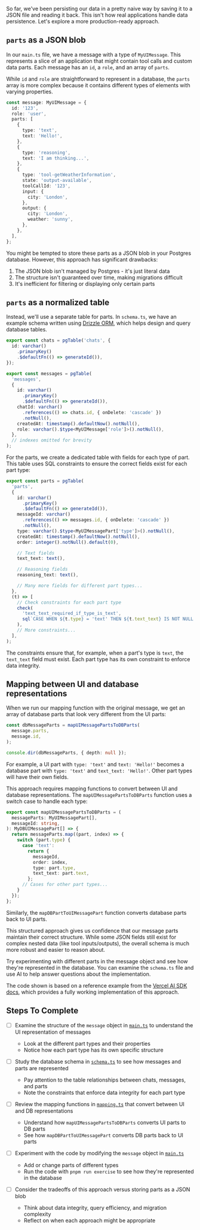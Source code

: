 So far, we've been persisting our data in a pretty naive way by saving it to a JSON file and reading it back. This isn't how real applications handle data persistence. Let's explore a more production-ready approach.

## `parts` as a JSON blob

In our `main.ts` file, we have a message with a type of `MyUIMessage`. This represents a slice of an application that might contain tool calls and custom data parts. Each message has an `id`, a `role`, and an array of `parts`.

While `id` and `role` are straightforward to represent in a database, the `parts` array is more complex because it contains different types of elements with varying properties.

```typescript
const message: MyUIMessage = {
  id: '123',
  role: 'user',
  parts: [
    {
      type: 'text',
      text: 'Hello!',
    },
    {
      type: 'reasoning',
      text: 'I am thinking...',
    },
    {
      type: 'tool-getWeatherInformation',
      state: 'output-available',
      toolCallId: '123',
      input: {
        city: 'London',
      },
      output: {
        city: 'London',
        weather: 'sunny',
      },
    },
  ],
};
```

You might be tempted to store these parts as a JSON blob in your Postgres database. However, this approach has significant drawbacks:

1. The JSON blob isn't managed by Postgres - it's just literal data
2. The structure isn't guaranteed over time, making migrations difficult
3. It's inefficient for filtering or displaying only certain parts

## `parts` as a normalized table

Instead, we'll use a separate table for parts. In `schema.ts`, we have an example schema written using [Drizzle ORM](https://orm.drizzle.team/), which helps design and query database tables.

```typescript
export const chats = pgTable('chats', {
  id: varchar()
    .primaryKey()
    .$defaultFn(() => generateId()),
});

export const messages = pgTable(
  'messages',
  {
    id: varchar()
      .primaryKey()
      .$defaultFn(() => generateId()),
    chatId: varchar()
      .references(() => chats.id, { onDelete: 'cascade' })
      .notNull(),
    createdAt: timestamp().defaultNow().notNull(),
    role: varchar().$type<MyUIMessage['role']>().notNull(),
  },
  // indexes omitted for brevity
);
```

For the parts, we create a dedicated table with fields for each type of part. This table uses SQL constraints to ensure the correct fields exist for each part type:

```typescript
export const parts = pgTable(
  'parts',
  {
    id: varchar()
      .primaryKey()
      .$defaultFn(() => generateId()),
    messageId: varchar()
      .references(() => messages.id, { onDelete: 'cascade' })
      .notNull(),
    type: varchar().$type<MyUIMessagePart['type']>().notNull(),
    createdAt: timestamp().defaultNow().notNull(),
    order: integer().notNull().default(0),

    // Text fields
    text_text: text(),

    // Reasoning fields
    reasoning_text: text(),

    // Many more fields for different part types...
  },
  (t) => [
    // Check constraints for each part type
    check(
      'text_text_required_if_type_is_text',
      sql`CASE WHEN ${t.type} = 'text' THEN ${t.text_text} IS NOT NULL ELSE TRUE END`,
    ),
    // More constraints...
  ],
);
```

The constraints ensure that, for example, when a part's type is `text`, the `text_text` field must exist. Each part type has its own constraint to enforce data integrity.

## Mapping between UI and database representations

When we run our mapping function with the original message, we get an array of database parts that look very different from the UI parts:

```typescript
const dbMessageParts = mapUIMessagePartsToDBParts(
  message.parts,
  message.id,
);

console.dir(dbMessageParts, { depth: null });
```

For example, a UI part with `type: 'text'` and `text: 'Hello!'` becomes a database part with `type: 'text'` and `text_text: 'Hello!'`. Other part types will have their own fields.

This approach requires mapping functions to convert between UI and database representations. The `mapUIMessagePartsToDBParts` function uses a switch case to handle each type:

```typescript
export const mapUIMessagePartsToDBParts = (
  messageParts: MyUIMessagePart[],
  messageId: string,
): MyDBUIMessagePart[] => {
  return messageParts.map((part, index) => {
    switch (part.type) {
      case 'text':
        return {
          messageId,
          order: index,
          type: part.type,
          text_text: part.text,
        };
      // Cases for other part types...
    }
  });
};
```

Similarly, the `mapDBPartToUIMessagePart` function converts database parts back to UI parts.

This structured approach gives us confidence that our message parts maintain their correct structure. While some JSON fields still exist for complex nested data (like tool inputs/outputs), the overall schema is much more robust and easier to reason about.

Try experimenting with different parts in the message object and see how they're represented in the database. You can examine the `schema.ts` file and use AI to help answer questions about the implementation.

The code shown is based on a reference example from the [Vercel AI SDK docs](https://github.com/vercel-labs/ai-sdk-persistence-db), which provides a fully working implementation of this approach.

## Steps To Complete

- [ ] Examine the structure of the `message` object in [`main.ts`](./main.ts) to understand the UI representation of messages
  - Look at the different part types and their properties
  - Notice how each part type has its own specific structure

- [ ] Study the database schema in [`schema.ts`](./schema.ts) to see how messages and parts are represented
  - Pay attention to the table relationships between chats, messages, and parts
  - Note the constraints that enforce data integrity for each part type

- [ ] Review the mapping functions in [`mapping.ts`](./mapping.ts) that convert between UI and DB representations
  - Understand how `mapUIMessagePartsToDBParts` converts UI parts to DB parts
  - See how `mapDBPartToUIMessagePart` converts DB parts back to UI parts

- [ ] Experiment with the code by modifying the `message` object in [`main.ts`](./main.ts)
  - Add or change parts of different types
  - Run the code with `pnpm run exercise` to see how they're represented in the database

- [ ] Consider the tradeoffs of this approach versus storing parts as a JSON blob
  - Think about data integrity, query efficiency, and migration complexity
  - Reflect on when each approach might be appropriate
